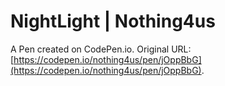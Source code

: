 # NightLight | Nothing4us 

A Pen created on CodePen.io. Original URL: [https://codepen.io/nothing4us/pen/jOppBbG](https://codepen.io/nothing4us/pen/jOppBbG).

